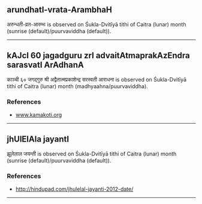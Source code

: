 ## arundhatI-vrata-ArambhaH
अरुन्धती-व्रत-आरम्भः is observed on Śukla-Dvitīyā tithi of Caitra (lunar) month (sunrise (default)/puurvaviddha (default)).



---
## kAJcI 60 jagadguru zrI advaitAtmaprakAzEndra sarasvatI ArAdhanA
काञ्ची ६० जगद्गुरु श्री अद्वैतात्मप्रकाशेन्द्र सरस्वती आराधना is observed on Śukla-Dvitīyā tithi of Caitra (lunar) month (madhyaahna/puurvaviddha).


### References
* www.kamakoti.org


---
## jhUlElAla jayantI
झूलेलाल जयन्ती is observed on Śukla-Dvitīyā tithi of Caitra (lunar) month (sunrise (default)/puurvaviddha (default)).


### References
* http://hindupad.com/jhulelal-jayanti-2012-date/


---
